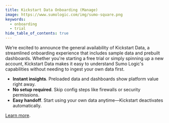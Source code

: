 ```yaml
---
title: Kickstart Data Onboarding (Manage)
image: https://www.sumologic.com/img/sumo-square.png
keywords:
  - onboarding
  - trial
hide_table_of_contents: true    
---
```


We’re excited to announce the general availability of Kickstart Data, a streamlined onboarding experience that includes sample data and prebuilt dashboards. Whether you're starting a free trial or simply spinning up a new account, Kickstart Data makes it easy to understand Sumo Logic's capabilities without needing to ingest your own data first.

* **Instant insights**. Preloaded data and dashboards show platform value right away.
* **No setup required**. Skip config steps like firewalls or security permissions.
* **Easy handoff**. Start using your own data anytime—Kickstart deactivates automatically.

[Learn more](/docs/get-started/quickstart/#getting-started-with-kickstart-data-in-your-trial).
